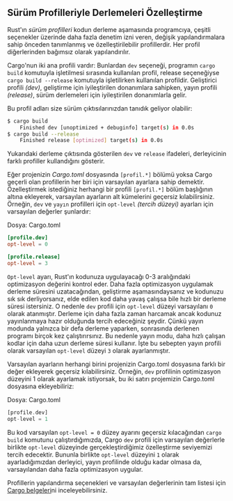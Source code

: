 ## Sürüm Profilleriyle Derlemeleri Özelleştirme

Rust'ın *sürüm profilleri* kodun derleme aşamasında programcıya, çeşitli seçenekler üzerinde daha fazla denetim izni veren, değişik yapılandırmalara sahip önceden tanımlanmış ve özelleştirilebilir profillerdir. Her profil diğerlerinden bağımsız olarak yapılandırılır.

Cargo'nun iki ana profili vardır: Bunlardan `dev` seçeneği, programın `cargo build` komutuyla işletilmesi sırasında kullanılan profil, release seçeneğiyse `cargo build --release` komutuyla işletilirken kullanılan profildir. Geliştirici profili *(dev)*, geliştirme için iyileştirilen donanımlara sahipken, yayın profili *(release)*, sürüm derlemeleri için iyileştirilen donanımlarla gelir.

Bu profil adları size sürüm çıktısılarınızdan tanıdık geliyor olabilir:

```bash
$ cargo build
    Finished dev [unoptimized + debuginfo] target(s) in 0.0s
$ cargo build --release
    Finished release [optimized] target(s) in 0.0s
````
Yukarıdaki derleme çıktısında gösterilen `dev` ve `release` ifadeleri, derleyicinin farklı profiller kullandığını gösterir.

Eğer projenizin *Cargo.toml* dosyasında `[profil.*]` bölümü yoksa Cargo geçerli olan profillerin her biri için varsayılan ayarlara sahip demektir. Özelleştirmek istediğiniz herhangi bir profili `[profil.*]` bölüm başlığının altına ekleyerek, varsayılan ayarların alt kümelerini geçersiz kılabilirsiniz. Örneğin, `dev` ve `yayın` profilleri için `opt-level` *(tercih düzeyi)* ayarları için varsayılan değerler şunlardır:

Dosya: Cargo.toml

```toml
[profile.dev]
opt-level = 0

[profile.release]
opt-level = 3
````

`Opt-level` ayarı, Rust'ın kodunuza uygulayacağı 0-3 aralığındaki optimizasyon değerini kontrol eder. Daha fazla optimizasyon uygulamak derleme süresini uzatacağından, geliştirme aşamasındaysanız ve kodunuzu sık sık derliyorsanız, elde edilen kod daha yavaş çalışsa bile hızlı bir derleme süresi istersiniz. O nedenle `dev` profili için `opt-level` düzeyi varsayılanı `0` olarak atanmıştır. Derleme için daha fazla zaman harcamak ancak kodunuz yayınlanmaya hazır olduğunda tercih edeceğiniz şeydir. Çünkü yayın modunda yalnızca bir defa derleme yaparken, sonrasında derlenen programı birçok kez çalıştırırsınız. Bu nedenle yayın modu, daha hızlı çalışan kodlar için daha uzun derleme süresi kullanır. İşte bu sebepten yayın profili olarak varsayılan `opt-level` düzeyi `3` olarak ayarlanmıştır.

Varsayılan ayarların herhangi birini projenizin Cargo.toml dosyasına farklı bir değer ekleyerek geçersiz kılabilirsiniz. Örneğin, `dev` profilinin optimizasyon düzeyini 1 olarak ayarlamak istiyorsak, bu iki satırı projemizin Cargo.toml dosyasına ekleyebiliriz:

Dosya: Cargo.toml
```Rust
[profile.dev]
opt-level = 1
````
Bu kod varsayılan `opt-level = 0` düzey ayarını geçersiz kılacağından `cargo build` komutunu çalıştırdığımızda, Cargo `dev` profili için varsayılan değerlerle birlikte `opt-level` düzeyinde gerçekleştirdiğimiz özelleştirme seviyemizi tercih edecektir. Bununla birlikte `opt-level` düzeyini `1` olarak ayarladığımızdan derleyici, yayın profilinde olduğu kadar olmasa da, varsayılandan daha fazla optimizasyon uygular. 

Profillerin yapılandırma seçenekleri ve varsayılan değerlerinin tam listesi için [Cargo belgeleri](https://doc.rust-lang.org/cargo/reference/manifest.html#the-profile-sections)ni inceleyebilirsiniz.
